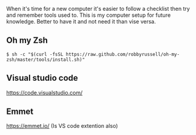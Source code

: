When it's time for a new computer it's easier to follow a checklist then try and remember tools used to. This is my computer setup for future knowledge. Better to have it and not need it than vise versa.

## Oh my Zsh
`$ sh -c "$(curl -fsSL https://raw.github.com/robbyrussell/oh-my-zsh/master/tools/install.sh)"`

## Visual studio code
https://code.visualstudio.com/

## Emmet
https://emmet.io/ (Is VS code extention also)

